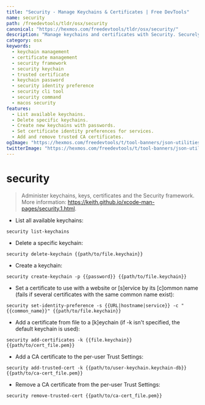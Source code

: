 ```yaml
---
title: "Security - Manage Keychains & Certificates | Free DevTools"
name: security
path: /freedevtools/tldr/osx/security
canonical: "https://hexmos.com/freedevtools/tldr/osx/security/"
description: "Manage keychains and certificates with Security. Securely store passwords, add trusted certs, and administer security settings. Free online tool, no registration required."
category: osx
keywords:
  - keychain management
  - certificate management
  - security framework
  - security keychain
  - trusted certificate
  - keychain password
  - security identity preference
  - security cli tool
  - security command
  - macos security
features:
  - List available keychains.
  - Delete specific keychains.
  - Create new keychains with passwords.
  - Set certificate identity preferences for services.
  - Add and remove trusted CA certificates.
ogImage: "https://hexmos.com/freedevtools/t/tool-banners/json-utilities-banner.png"
twitterImage: "https://hexmos.com/freedevtools/t/tool-banners/json-utilities-banner.png"
---
```


# security

> Administer keychains, keys, certificates and the Security framework.
> More information: <https://keith.github.io/xcode-man-pages/security.1.html>.

- List all available keychains:

`security list-keychains`

- Delete a specific keychain:

`security delete-keychain {{path/to/file.keychain}}`

- Create a keychain:

`security create-keychain -p {{password}} {{path/to/file.keychain}}`

- Set a certificate to use with a website or [s]ervice by its [c]ommon name (fails if several certificates with the same common name exist):

`security set-identity-preference -s {{URL|hostname|service}} -c "{{common_name}}" {{path/to/file.keychain}}`

- Add a certificate from file to a [k]eychain (if -k isn't specified, the default keychain is used):

`security add-certificates -k {{file.keychain}} {{path/to/cert_file.pem}}`

- Add a CA certificate to the per-user Trust Settings:

`security add-trusted-cert -k {{path/to/user-keychain.keychain-db}} {{path/to/ca-cert_file.pem}}`

- Remove a CA certificate from the per-user Trust Settings:

`security remove-trusted-cert {{path/to/ca-cert_file.pem}}`
